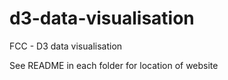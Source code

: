 # d3-data-visualisation
FCC - D3 data visualisation

See README in each folder for location of website
